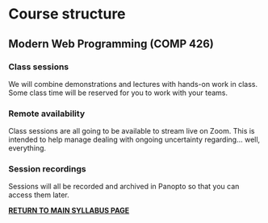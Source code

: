 # Course structure

## Modern Web Programming (COMP 426)

### Class sessions

We will combine demonstrations and lectures with hands-on work in class.
Some class time will be reserved for you to work with your teams. 

### Remote availability

Class sessions are all going to be available to stream live on Zoom.
This is intended to help manage dealing with ongoing uncertainty regarding... well, everything.

### Session recordings

Sessions will all be recorded and archived in Panopto so that you can access them later.

[**RETURN TO MAIN SYLLABUS PAGE**](https://github.com/comp426-2022-fall/syllabus/blob/main/README.md#course-policies-and-other-information)
